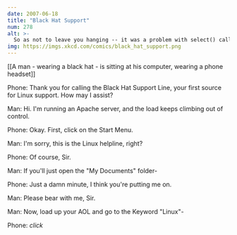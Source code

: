 ```yaml
---
date: 2007-06-18
title: "Black Hat Support"
num: 278
alt: >-
  So as not to leave you hanging -- it was a problem with select() calls.
img: https://imgs.xkcd.com/comics/black_hat_support.png
---
```

[[A man - wearing a black hat - is sitting at his computer, wearing a phone headset]]

Phone: Thank you for calling the Black Hat Support Line, your first source for Linux support. How may I assist?

Man: Hi. I'm running an Apache server, and the load keeps climbing out of control.

Phone: Okay. First, click on the Start Menu.

Man: I'm sorry, this is the Linux helpline, right?

Phone: Of course, Sir.

Man: If you'll just open the "My Documents" folder-

Phone: Just a damn minute, I think you're putting me on.

Man: Please bear with me, Sir.

Man: Now, load up your AOL and go to the Keyword "Linux"-

Phone: *click*

